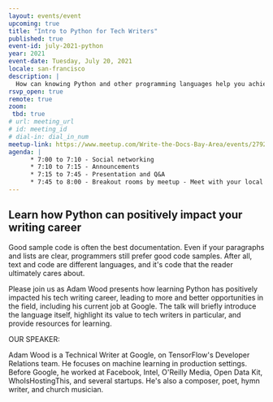 ```yaml
---
layout: events/event
upcoming: true
title: "Intro to Python for Tech Writers"
published: true
event-id: july-2021-python
year: 2021
event-date: Tuesday, July 20, 2021
locale: san-francisco
description: |
  How can knowing Python and other programming languages help you achieve your career goals and grow as a technical writer?
rsvp_open: true
remote: true
zoom:
 tbd: true
# url: meeting_url
# id: meeting_id
# dial-in: dial_in_num
meetup-link: https://www.meetup.com/Write-the-Docs-Bay-Area/events/279299838/
agenda: |
      * 7:00 to 7:10 - Social networking
      * 7:10 to 7:15 - Announcements
      * 7:15 to 7:45 - Presentation and Q&A
      * 7:45 to 8:00 - Breakout rooms by meetup - Meet with your local meetup organizers and members to say hi to other people in your area!
---
```


## Learn how Python can positively impact your writing career

Good sample code is often the best documentation. Even if your paragraphs and lists are clear, programmers still prefer good code samples. After all, text and code are different languages, and it's code that the reader ultimately cares about.

Please join us as Adam Wood presents how learning Python has positively impacted his tech writing career, leading to more and better opportunities in the field, including his current job at Google. The talk will briefly introduce the language itself, highlight its value to tech writers in particular, and provide resources for learning.

OUR SPEAKER:

Adam Wood is a Technical Writer at Google, on TensorFlow's Developer Relations team. He focuses on machine learning in production settings. Before Google, he worked at Facebook, Intel, O'Reilly Media, Open Data Kit, WhoIsHostingThis, and several startups. He's also a composer, poet, hymn writer, and church musician.
